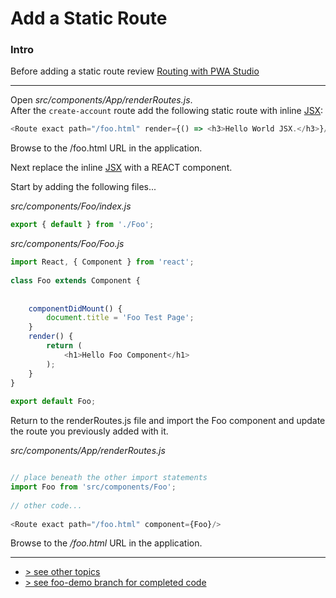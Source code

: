 # Add a Static Route
### Intro
Before adding a static route review [Routing with PWA Studio](./routing-with-pwa-studio.md)

---

Open _src/components/App/renderRoutes.js_.    
After the `create-account` route add the following static route with inline [JSX]:

```javascript
<Route exact path="/foo.html" render={() => <h3>Hello World JSX.</h3>}/>
```

Browse to the /foo.html URL in the application.

Next replace the inline [JSX] with a REACT component.

Start by adding the following files...

_src/components/Foo/index.js_
```javascript
export { default } from './Foo';
```

_src/components/Foo/Foo.js_
```javascript
import React, { Component } from 'react';
 
class Foo extends Component {
 
 
    componentDidMount() {
        document.title = 'Foo Test Page';
    }
    render() {
        return (
            <h1>Hello Foo Component</h1>
        );
    }
}
 
export default Foo;
```

Return to the renderRoutes.js file and import the Foo component and update the route you previously added with it.

_src/components/App/renderRoutes.js_
```javascript

// place beneath the other import statements
import Foo from 'src/components/Foo';
 
// other code...
 
<Route exact path="/foo.html" component={Foo}/>
```

Browse to the _/foo.html_ URL in the application. 

---
- [> see other topics](../../README.md#Topics)
- [> see foo-demo branch for completed code](https://github.com/rossmc/how-to-venia/tree/foo-demo/src)

[JSX]: https://reactjs.org/docs/introducing-jsx.html
[Link]: https://knowbody.github.io/react-router-docs/api/Link.html
